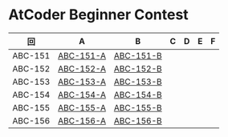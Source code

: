 # AtCoder Beginner Contest

| 回 | A | B | C | D | E | F |
|:---:|:---:|:---:|:---:|:---:|:---:|:---:|
| ABC-151 | [ABC-151-A](ABC-151-A.py) | [ABC-151-B](ABC-151-B.py) |  |  |  |  |
| ABC-152 | [ABC-152-A](ABC-152-A.py) | [ABC-152-B](ABC-152-B.py) |  |  |  |  |
| ABC-153 | [ABC-153-A](ABC-153-A.py) | [ABC-153-B](ABC-153-B.py) |  |  |  |  |
| ABC-154 | [ABC-154-A](ABC-154-A.py) | [ABC-154-B](ABC-154-B.py) |  |  |  |  |
| ABC-155 | [ABC-155-A](ABC-155-A.py) | [ABC-155-B](ABC-155-B.py) |  |  |  |  |
| ABC-156 | [ABC-156-A](ABC-156-A.py) | [ABC-156-B](ABC-156-B.py) |  |  |  |  |
